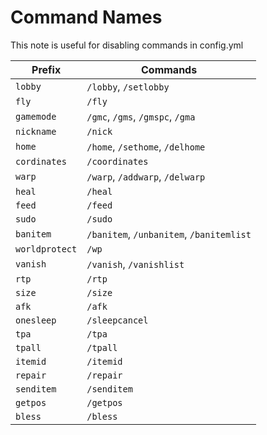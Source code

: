 # Command Names

This note is useful for disabling commands in config.yml

| Prefix         | Commands                                 |
| -------------- | ---------------------------------------- |
| `lobby`        | `/lobby`, `/setlobby`                    |
| `fly`          | `/fly`                                   |
| `gamemode`     | `/gmc`, `/gms`, `/gmspc`, `/gma`         |
| `nickname`     | `/nick`                                  |
| `home`         | `/home`, `/sethome`, `/delhome`          |
| `cordinates`   | `/coordinates`                           |
| `warp`         | `/warp`, `/addwarp`, `/delwarp`          |
| `heal`         | `/heal`                                  |
| `feed`         | `/feed`                                  |
| `sudo`         | `/sudo`                                  |
| `banitem`      | `/banitem`, `/unbanitem`, `/banitemlist` |
| `worldprotect` | `/wp`                                    |
| `vanish`       | `/vanish`, `/vanishlist`                 |
| `rtp`          | `/rtp`                                   |
| `size`         | `/size`                                  |
| `afk`          | `/afk`                                   |
| `onesleep`     | `/sleepcancel`                           |
| `tpa`          | `/tpa`                                   |
| `tpall`        | `/tpall`                                 |
| `itemid`       | `/itemid`                                |
| `repair`       | `/repair`                                |
| `senditem`     | `/senditem`                              |
| `getpos`       | `/getpos`                                |
| `bless`        | `/bless`                                 |

